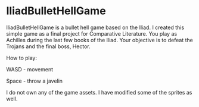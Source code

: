 # IliadBulletHellGame

IliadBulletHellGame is a bullet hell game based on the Iliad. I created this simple game as a final project for Comparative Literature. You play as Achilles during the last few books of the Iliad. Your objective is to defeat the Trojans and the final boss, Hector.

How to play:

WASD - movement

Space - throw a javelin  




I do not own any of the game assets. I have modified some of the sprites as well.
